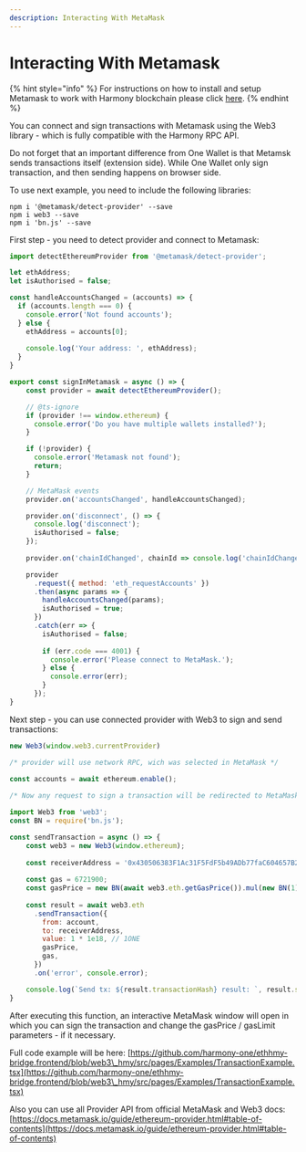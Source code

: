 ```yaml
---
description: Interacting With MetaMask
---
```


# Interacting With Metamask

{% hint style="info" %}
For instructions on how to install and setup Metamask to work with Harmony blockchain please click [here](../../../network/wallets/browser-extensions-wallets/metamask-wallet.md).
{% endhint %}

You can connect and sign transactions with Metamask using the Web3 library - which is fully compatible with the Harmony RPC API.

Do not forget that an important difference from One Wallet is that Metamsk sends transactions itself (extension side). While One Wallet only sign transaction, and then sending happens on browser side.

To use next example, you need to include the following libraries:

```
npm i '@metamask/detect-provider' --save
npm i web3 --save
npm i 'bn.js' --save
```

First step - you need to detect provider and connect to Metamask:&#x20;

```javascript
import detectEthereumProvider from '@metamask/detect-provider';

let ethAddress;
let isAuthorised = false;

const handleAccountsChanged = (accounts) => {
  if (accounts.length === 0) {
    console.error('Not found accounts');
  } else {
    ethAddress = accounts[0];
    
    console.log('Your address: ', ethAddress);
  }
}

export const signInMetamask = async () => {
    const provider = await detectEthereumProvider();

    // @ts-ignore
    if (provider !== window.ethereum) {
      console.error('Do you have multiple wallets installed?');
    }

    if (!provider) {
      console.error('Metamask not found');
      return;
    }

    // MetaMask events
    provider.on('accountsChanged', handleAccountsChanged);

    provider.on('disconnect', () => {
      console.log('disconnect');
      isAuthorised = false;
    });
    
    provider.on('chainIdChanged', chainId => console.log('chainIdChanged', chainId));

    provider
      .request({ method: 'eth_requestAccounts' })
      .then(async params => {
        handleAccountsChanged(params);
        isAuthorised = true;
      })
      .catch(err => {
        isAuthorised = false;
        
        if (err.code === 4001) {
          console.error('Please connect to MetaMask.');
        } else {
          console.error(err);
        }
      });
}
```

Next step -  you can use connected provider with Web3 to sign and send transactions:

```javascript
new Web3(window.web3.currentProvider) 

/* provider will use network RPC, wich was selected in MetaMask */
```

```javascript
const accounts = await ethereum.enable();
    
/* Now any request to sign a transaction will be redirected to MetaMask */
```

```javascript
import Web3 from 'web3';
const BN = require('bn.js');

const sendTransaction = async () => {
    const web3 = new Web3(window.ethereum);
    
    const receiverAddress = '0x430506383F1Ac31F5FdF5b49ADb77faC604657B2';
    
    const gas = 6721900;
    const gasPrice = new BN(await web3.eth.getGasPrice()).mul(new BN(1));
    
    const result = await web3.eth
      .sendTransaction({
        from: account,
        to: receiverAddress,
        value: 1 * 1e18, // 1ONE
        gasPrice,
        gas,
      })
      .on('error', console.error);

    console.log(`Send tx: ${result.transactionHash} result: `, result.status);
}
```

After executing this function, an interactive MetaMask window will open in which you can sign the transaction and change the gasPrice / gasLimit parameters - if it necessary.

Full code example will be here: [https://github.com/harmony-one/ethhmy-bridge.frontend/blob/web3\_hmy/src/pages/Examples/TransactionExample.tsx](https://github.com/harmony-one/ethhmy-bridge.frontend/blob/web3\_hmy/src/pages/Examples/TransactionExample.tsx)

Also you can use all Provider API from official MetaMask and Web3 docs: [https://docs.metamask.io/guide/ethereum-provider.html#table-of-contents](https://docs.metamask.io/guide/ethereum-provider.html#table-of-contents)
